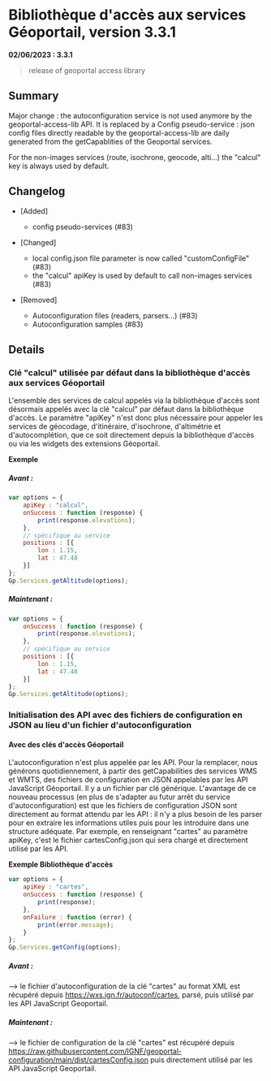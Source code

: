 # Bibliothèque d'accès aux services Géoportail, version 3.3.1

**02/06/2023 : 3.3.1**

> release of geoportal access library

## Summary

Major change : the autoconfiguration service is not used anymore by the geoportal-access-lib API.
It is replaced by a Config pseudo-service : json config files directly readable by the geoportal-access-lib are daily generated from the getCapablities of the Geoportal services.

For the non-images services (route, isochrone, geocode, alti...) the "calcul" key is always used by default.

## Changelog

* [Added]

    - config pseudo-services (#83)

* [Changed]

    - local config.json file parameter is now called "customConfigFile" (#83)
    - the "calcul" apiKey is used by default to call non-images services (#83)

* [Removed]

    - Autoconfiguration files (readers, parsers...) (#83)
    - Autoconfiguration samples (#83)

## Details

### Clé "calcul" utilisée par défaut dans la bibliothèque d'accès aux services Géoportail

L'ensemble des services de calcul appelés via la bibliothèque d'accès sont désormais appelés avec la clé "calcul" par défaut dans la bibliothèque d'accès. Le paramètre "apiKey" n'est donc plus nécessaire pour appeler les services de géocodage, d'itinéraire, d'isochrone, d'altimétrie et d'autocomplétion, que ce soit directement depuis la bibliothèque d'accès ou via les widgets des extensions Géoportail.

**Exemple**

##### Avant :

```javascript
var options = {
    apiKey : "calcul",
    onSuccess : function (response) {
        print(response.elevations);
    },
    // spécifique au service
    positions : [{
        lon : 1.15,
        lat : 47.48
    }]
};
Gp.Services.getAltitude(options);
```

##### Maintenant :

```javascript
var options = {
    onSuccess : function (response) {
        print(response.elevations);
    },
    // spécifique au service
    positions : [{
        lon : 1.15,
        lat : 47.48
    }]
};
Gp.Services.getAltitude(options);
```


### Initialisation des API avec des fichiers de configuration en JSON au lieu d'un fichier d'autoconfiguration


#### Avec des clés d'accès Géoportail

L'autoconfiguration n'est plus appelée par les API. Pour la remplacer, nous générons quotidiennement, à partir des getCapabilities des services WMS et WMTS, des fichiers de configuration en JSON appelables par les API JavaScript Géoportail. Il y a un fichier par clé générique. L'avantage de ce nouveau processus (en plus de s'adapter au futur arrêt du service d'autoconfiguration) est que les fichiers de configuration JSON sont directement au format attendu par les API : il n'y a plus besoin de les parser pour en extraire les informations utiles puis pour les introduire dans une structure adéquate.
Par exemple, en renseignant "cartes" au paramètre apiKey, c'est le fichier cartesConfig.json qui sera chargé et directement utilisé par les API. 

**Exemple Bibliothèque d'accès**

```javascript
var options = {
    apiKey : "cartes",
    onSuccess : function (response) {
        print(response);
    },
    onFailure : function (error) {
        print(error.message);
    }
};
Gp.Services.getConfig(options);
```
        
##### Avant :

--> le fichier d'autoconfiguration de la clé "cartes" au format XML est récupéré depuis https://wxs.ign.fr/autoconf/cartes, parsé, puis utilisé par les API JavaScript Geoportail.

##### Maintenant :

--> le fichier de configuration de la clé "cartes" est récupéré depuis https://raw.githubusercontent.com/IGNF/geoportal-configuration/main/dist/cartesConfig.json puis directement utilisé par les API JavaScript Geoportail.

